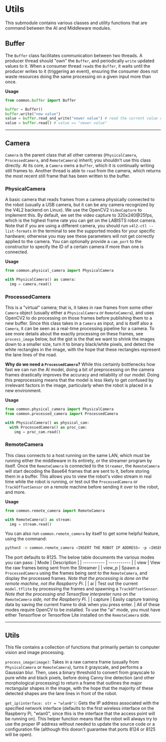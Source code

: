 # Utils

This submodule contains various classes and utility functions that are command between the AI and Middleware modules.

## Buffer
The `Buffer` class facilitates communication between two threads. A producer thread should "own" the `Buffer`, and periodically `write` updated values to it. When a consumer thread `read`s the `Buffer`, it waits until the producer writes to it (triggering an event), ensuring the consumer does not waste resources doing the same processing on a given input more than once.


**Usage**
```python
from common.buffer import Buffer

buffer = Buffer()
buffer.write("new value")
value = buffer.read_and_write("newer value") # read the current value of the buffer (value == "new value"), then overwrite it afterwards
value = buffer.read() # value == "newer value"
```
___

## Camera
`Camera` is the parent class that all other cameras (`PhysicalCamera`, `ProcessedCamera`, and `RemoteCamera`) inherit; you shouldn't use this class directly. At its core, a `Camera` owns a `Buffer`, which it is continually writing still frames to. Another thread is able to `read` from the camera, which returns the most recent still frame that has been written to the buffer.

### PhysicalCamera
A basic camera that reads frames from a camera physically connected to the robot (usually a USB camera, but it can be any camera recognized by the V4L2 backend on Linux). We use the OpenCV2 `VideoCapture` to implement this. 
By default, we set the video capture to 320x240@25fps, which is the highest frame rate you can get on the LABISTS robot camera. Note that if you are using a different camera, you should run `v4l2-ctl --list-formats` in the terminal to see the supported modes for your specific hardware; otherwise you may see these parameters will not get correctly applied to the camera.
You can optionally provide a `cam_port` to the constructor to specify the ID of a certain camera if more than one is connected.

**Usage**
```python
from common.physical_camera import PhysicalCamera

with PhysicalCamera() as camera:
  img = camera.read()
```

### ProcessedCamera
This is a "virtual" camera; that is, it takes in raw frames from some other `Camera` object (usually either a `PhysicalCamera` or `RemoteCamera`), and uses OpenCV2 to do processing on those frames before publishing them to a new buffer. Since this class takes in a `Camera` as input, and is itself also a `Camera`, it can be seen as a real-time processing pipeline for a camera.
To see more details about the exactly processing on these frames, see `process_image` below, but the gist is the that we want to shrink the images down to a smaller size, turn it to binary black/white pixels, and detect the white rectangles in the image, with the hope that these rectangles represent the lane lines of the road.

**Why do we need a `ProcessedCamera`?** While this certainly bottlenecks how fast we can run the AI model, doing a bit of preprocessing on the camera frames drastically improves the accuracy and reliability of our model. Doing this preprocessing means that the model is less likely to get confused by irrelevant factors in the image, particularly when the robot is placed in a new environment. 

**Usage**
```python
from common.physical_camera import PhysicalCamera
from common.processed_camera import ProcessedCamera

with PhysicalCamera() as physical_cam:
  with ProcessedCamera() as proc_cam:
    img = proc_cam.read()
```

### RemoteCamera
This class connects to a host running on the same LAN, which must be running either the middleware in its entirety, or the streamer program by itself. Once the `RemoteCamera` is connected to the `Streamer`, the `RemoteCamera` will start decoding the Base64 frames that are sent to it, before storing them in a buffer. This allows you to view the robot's video stream in real time while the robot is running, or test out the `ProcessedCamera` or `TrackOffsetSensor` on a remote machine before sending it over to the robot, and more.

**Usage**
```python
from common.remote_camera import RemoteCamera

with RemoteCamera() as stream:
  img = stream.read()
```

You can also run `common.remote_camera` by itself to get some helpful feature, using the command:
```bash
python3 -m common.remote_camera <INSERT THE ROBOT IP ADDRESS> -p <INSERT PORT OF STREAMER> --mode <INSERT MODE>
```
The port defaults to 8125. 
The below table documents the various modes you can pass:
| Mode      | Description |
| ----------- | ----------- |
| view | View the raw frames being sent from the Streamer |
| view_p | Spawn a `ProcessedCamera` using the frames being sent to the `RemoteCamera`, and display the processed frames. *Note that the processing is done on the remote machine, not the Raspberry Pi*. |
| ai | Test out the current `model.tflite` by processing the frames and spawning a `TrackOffsetSensor`. *Note that the processing and Tensorflow interpreter runs on the `RemoteCamera` side, not the Raspberry Pi*. |
| capture | Easily capture training data by saving the current frame to disk when you press enter. |
All of these modes require OpenCV to be installed. To use the "ai" mode, you must have either Tensorflow or Tensorflow Lite installed on the `RemoteCamera` side.
___ 

## Utils
This file contains a collection of functions that primarily pertain to computer vision and image processing.

`process_image(image)`: Takes in a raw camera frame (usually from `PhysicalCamera` or `RemoteCamera`), turns it grayscale, and performs a Gaussian blur. Then, uses a binary threshold to convert from grayscale to pure white and black pixels, before doing Canny line detection (and other morphological processing) to return a frame that outlines the major rectangular shapes in the image, with the hope that the majority of these detected shapes are the lane lines in front of the robot.

`get_ip(interface: str = "wlan0")`: Gets the IP address associated with the specified network interface (defaults to the first wireless interface on the Raspberry Pi, "wlan0", since this is the interface that the access point will be running on). This helper function means that the robot will always try to use the proper IP address without needed to update the source code or a configuration file (although this doesn't guarantee that ports 8124 or 8125 will be open).
